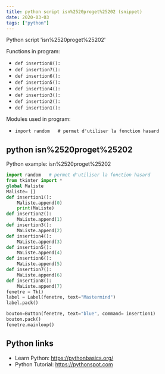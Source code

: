 ```yaml
---
title: python script isn%2520proget%25202 (snippet)
date: 2020-03-03
tags: ["python"]
---
```

Python script 'isn%2520proget%25202'

Functions in program: 
* `def insertion8():`
* `def insertion7():`
* `def insertion6():`
* `def insertion5():`
* `def insertion4():`
* `def insertion3():`
* `def insertion2():`
* `def insertion1():`

Modules used in program: 
* `import random   # permet d'utiliser la fonction hasard`

## python isn%2520proget%25202

Python example: isn%2520proget%25202

```python
import random   # permet d'utiliser la fonction hasard
from tkinter import *
global Maliste
Maliste= []
def insertion1():
    Maliste.append(0)
    print(MaListe)
def insertion2():
    MaListe.append(1)
def insertion3():
    MaListe.append(2)
def insertion4():
    MaListe.append(3)
def insertion5():
    MaListe.append(4)
def insertion6():
    MaListe.append(5)
def insertion7():
    MaListe.append(6)
def insertion8():
    MaListe.append(7)
fenetre = Tk()
label = Label(fenetre, text="Mastermind")
label.pack()

bouton=Button(fenetre, text="blue", command= insertion1)
bouton.pack()
fenetre.mainloop()


```

## Python links

- Learn Python: https://pythonbasics.org/
- Python Tutorial: https://pythonspot.com

